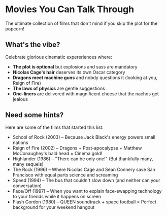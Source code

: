 # Movies You Can Talk Through

The ultimate collection of films that don't mind if you skip the plot for the popcorn!

## What's the vibe?

Celebrate glorious cinematic expereriences where:

* **The plot is optional** but explosions and sass are mandatory
* **Nicolas Cage's hair** deserves its own Oscar category
* **Dragons meet machine guns** and nobdy questions it (looking at you, Reign of Fire)
* **The laws of physics** are gentle suggestions
* **One-liners** are delivered with magnificent cheese that the nachos get jealous

## Need some hints?

Here are some of the films that started this list:

* School of Rock (2003) – Because Jack Black's energy powers small nations
* Reign of Fire (2002) – Dragons + Post-apocalypse + Matthew McConaughey's bald head = Cinema gold!
* Highlander (1986) – "There can be only one!" (But thankfully many, many sequels)
* The Rock (1996) – Where Nicolas Cage and Sean Connery save San Francisco with equal parts science and screaming
* Speed (1994) – The bus that couldn't slow down (and neither can your conversation)
* Face/Off (1997) – When you want to explain face-swapping technology to your friends while it happens on screen
* Flash Gordon (1980) – QUEEN soundtrack + space football = Perfect background for your weekend hangout